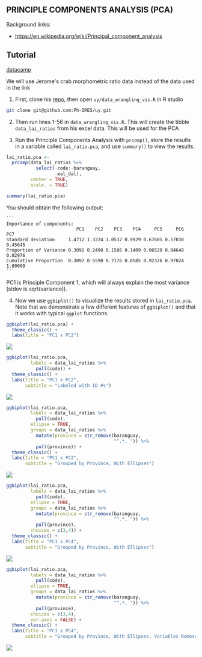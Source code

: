 ## PRINCIPLE COMPONENTS ANALYSIS (PCA)

Background links:

* https://en.wikipedia.org/wiki/Principal_component_analysis


## Tutorial

[datacamp](https://www.datacamp.com/tutorial/pca-analysis-r#!)

We will use Jerome's crab morphometric ratio data instead of the data used in the link

1. First, clone his [repo](https://github.com/Ph-IRES/uy), then open `uy/data_wrangling_vis.R` in R studio

```bash
git clone git@github.com:Ph-IRES/uy.git
```

2. Then run lines 1-56 in `data_wrangling_vis.R`.  This will create the tibble `data_lai_ratios` from his excel data.  This will be used for the PCA

3. Run the Principle Components Analysis with `prcomp()`, store the results in a variable called `lai_ratio.pca`, and use `summary()` to view the results.

```r
lai_ratio.pca <- 
  prcomp(data_lai_ratios %>%
           select(-code:-baranguay,
                  -mal_dal), 
         center = TRUE,
         scale. = TRUE)

summary(lai_ratio.pca)
```

You should obtain the following output:

	```
	Importance of components:
							  PC1    PC2    PC3    PC4     PC5     PC6     PC7
	Standard deviation     1.4712 1.3224 1.0537 0.9929 0.67605 0.57038 0.45645
	Proportion of Variance 0.3092 0.2498 0.1586 0.1409 0.06529 0.04648 0.02976
	Cumulative Proportion  0.3092 0.5590 0.7176 0.8585 0.92376 0.97024 1.00000
	```

PC1 is Principle Component 1, which will always explain the most variance (stdev is sqrt(variance)).

4. Now we use `ggbiplot()` to visualize the results stored in `lai_ratio.pca`.  Note that we demonstrate a few different features of `ggbiplot()` and that it works with typical `ggplot` functions.

```r
ggbiplot(lai_ratio.pca) +
  theme_classic() +
  labs(title = "PC1 x PC2")
```

![](Rplot01.png)

```r
ggbiplot(lai_ratio.pca,
         labels = data_lai_ratios %>%
           pull(code)) +
  theme_classic() +
  labs(title = "PC1 x PC2",
       subtitle = "Labeled with ID #s")
```

![](Rplot02.png)

```r
ggbiplot(lai_ratio.pca,
         labels = data_lai_ratios %>%
           pull(code),
         ellipse = TRUE,
         groups = data_lai_ratios %>%
           mutate(province = str_remove(baranguay,
                                        "^.*, ")) %>%
           pull(province)) +
  theme_classic() +
  labs(title = "PC1 x PC2",
       subtitle = "Grouped by Province, With Ellipses")
```

![](Rplot03.png)

```r
ggbiplot(lai_ratio.pca,
         labels = data_lai_ratios %>%
           pull(code),
         ellipse = TRUE,
         groups = data_lai_ratios %>%
           mutate(province = str_remove(baranguay,
                                        "^.*, ")) %>%
           pull(province),
         choices = c(3,4)) +
  theme_classic() +
  labs(title = "PC3 x PC4",
       subtitle = "Grouped by Province, With Ellipses")
```

![](Rplot04.png)

```r
ggbiplot(lai_ratio.pca,
         labels = data_lai_ratios %>%
           pull(code),
         ellipse = TRUE,
         groups = data_lai_ratios %>%
           mutate(province = str_remove(baranguay,
                                        "^.*, ")) %>%
           pull(province),
         choices = c(3,4),
         var.axes = FALSE) +
  theme_classic() +
  labs(title = "PC3 x PC4",
       subtitle = "Grouped by Province, With Ellipses, Variables Removed")
```

![](Rplot05.png)

